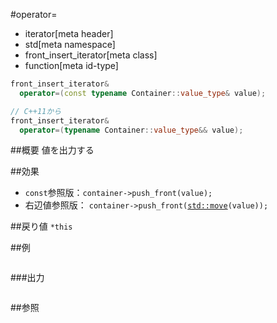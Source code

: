 #operator=
* iterator[meta header]
* std[meta namespace]
* front_insert_iterator[meta class]
* function[meta id-type]

```cpp
front_insert_iterator&
  operator=(const typename Container::value_type& value);

// C++11から
front_insert_iterator&
  operator=(typename Container::value_type&& value);
```

##概要
値を出力する


##効果
- `const`参照版：`container->push_front(value);`
- 右辺値参照版： `container->push_front(`[`std::move`](/reference/utility/move.md)`(value));`


##戻り値
`*this`



##例
```cpp
```

###出力
```
```

##参照
